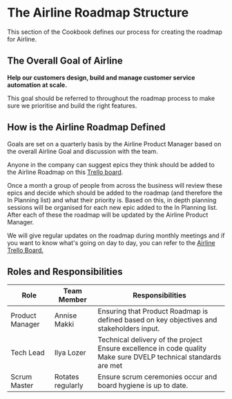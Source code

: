 # The Airline Roadmap Structure

This section of the Cookbook defines our process for creating the roadmap for Airline.

## The Overall Goal of Airline

**Help our customers design, build and manage customer service automation at scale.**

This goal should be referred to throughout the roadmap process to make sure we prioritise and build the right features.

## How is the Airline Roadmap Defined

Goals are set on a quarterly basis by the Airline Product Manager based on the overall Airline Goal and discussion with the team.

Anyone in the company can suggest epics they think should be added to the Airline Roadmap on this [Trello board](https://trello.com/b/e1fAwJCw/airline-roadmap).

Once a month a group of people from across the business will review these epics and decide which should be added to the roadmap (and therefore the In Planning list) and what their priority is. Based on this, in depth planning sessions will be organised for each new epic added to the In Planning list. After each of these the roadmap will be updated by the Airline Product Manager.

We will give regular updates on the roadmap during monthly meetings and if you want to know what's going on day to day, you can refer to the [Airline Trello Board.](https://trello.com/b/ynXz49sl/airline-2020)

## Roles and Responsibilities

| Role            |    Team Member               | Responsibilities                                                                                                       |
|-----------------|-------------------|-----------------------------------------------------------------------------------------------------------------------|
| Product Manager | Annise Makki      | Ensuring that Product Roadmap is defined based on key objectives and stakeholders input.                               |
| Tech Lead       | Ilya Lozer        | Technical delivery of the project<br>Ensure excellence in code quality<br>Make sure DVELP technical standards are met |
| Scrum Master    | Rotates regularly | Ensure scrum ceremonies occur and board hygiene is up to date.
